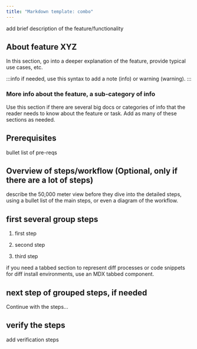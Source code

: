 ```yaml
---
title: "Markdown template: combo"
---
```


add brief description of the feature/functionality

## About feature XYZ

In this section, go into a deeper explanation of the feature, provide typical use cases, etc.

:::info
if needed, use this syntax to add a note (info) or warning (warning).
:::

### More info about the feature, a sub-category of info

Use this section if there are several big docs or categories of info that the reader needs to know about the feature or task. Add as many of these sections as needed.

## Prerequisites

bullet list of pre-reqs

## Overview of steps/workflow (Optional, only if there are a lot of steps)

describe the 50,000 meter view before they dive into the detailed steps, using a bullet list of the main steps, or even a diagram of the workflow.

## first several group steps

1. first step

2. second step

3. third step

if you need a tabbed section to represent diff processes or code snippets for diff install environments, use an MDX tabbed component.

## next step of grouped steps, if needed

Continue with the steps...

## verify the steps

add verification steps
